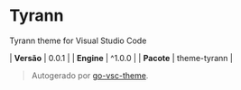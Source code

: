 # Tyrann

Tyrann theme for Visual Studio Code

| **Versão** | 0.0.1 |
| **Engine** | ^1.0.0 |
| **Pacote** | theme-tyrann |

> Autogerado por [go-vsc-theme](https://github.com/natalbu/go-vsc-theme).
